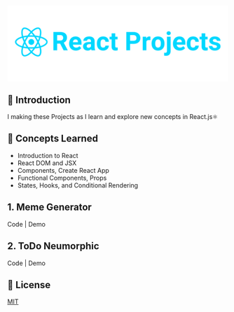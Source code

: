 <img align="center" src="https://github.com/abhiramready/React-Projects/blob/main/images/react-projects.png"/>

## 📌 Introduction
I making these Projects as I learn and explore new concepts in React.js⚛

## 🎯 Concepts Learned
* Introduction to React
* React DOM and JSX
* Components, Create React App
* Functional Components, Props
* States, Hooks, and Conditional Rendering

## 1. Meme Generator
Code | Demo 

## 2. ToDo Neumorphic
Code | Demo 

## 📜 License
[MIT](https://github.com/abhiramready/React-Projects/blob/main/LICENSE)
